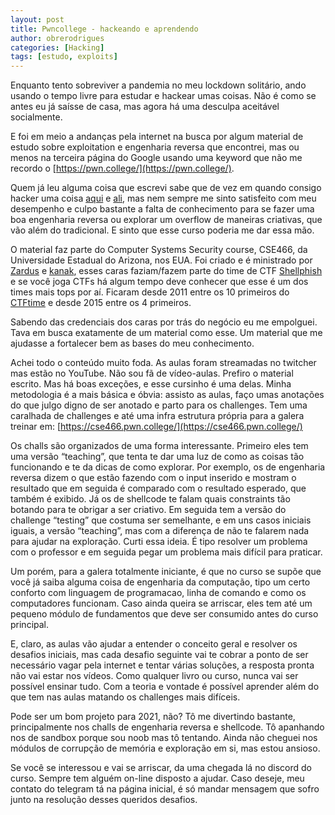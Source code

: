 ```yaml
---
layout: post
title: Pwncollege - hackeando e aprendendo
author: obrerodrigues
categories: [Hacking]
tags: [estudo, exploits]
---
```


Enquanto tento sobreviver a pandemia no meu lockdown solitário, ando usando o tempo livre para estudar e hackear umas coisas. Não é como se antes eu já saísse de casa, mas agora há uma desculpa aceitável socialmente.

E foi em meio a andanças pela internet na busca por algum material de estudo sobre exploitation e engenharia reversa que encontrei, mas ou menos na terceira página do Google usando uma keyword que não me recordo o [https://pwn.college/](https://pwn.college/). 

Quem já leu alguma coisa que escrevi sabe que de vez em quando consigo hacker uma coisa [aqui](https://brerodrigues.github.io/ctfs/combo-chain-lite-write-up) e [ali](https://brerodrigues.github.io/ctfs/favorites/rev01-bh-hackaflag2019-write-up), mas nem sempre me sinto satisfeito com meu desempenho e culpo bastante a falta de conhecimento para se fazer uma boa engenharia reversa ou explorar um overflow de maneiras criativas, que vão além do tradicional. E sinto que esse curso poderia me dar essa mão.

O material faz parte do Computer Systems Security course, CSE466, da Universidade Estadual do Arizona, nos EUA. Foi criado e é ministrado por [Zardus](https://www.yancomm.net/) e [kanak](https://connornelson.com/), esses caras faziam/fazem parte do time de CTF [Shellphish](https://shellphish.net/) e se você joga CTFs há algum tempo deve conhecer que esse é um dos times mais tops por aí. Ficaram desde 2011 entre os 10 primeiros do [CTFtime](https://ctftime.org/team/285) e desde 2015 entre os 4 primeiros.

Sabendo das credenciais dos caras por trás do negócio eu me empolguei. Tava em busca exatamente de um material como esse. Um material que me ajudasse a fortalecer bem as bases do meu conhecimento.

Achei todo o conteúdo muito foda. As aulas foram streamadas no twitcher mas estão no YouTube. Não sou fã de vídeo-aulas. Prefiro o material escrito. Mas há boas exceções, e esse cursinho é uma delas. Minha metodologia é a mais básica e óbvia: assisto as aulas, faço umas anotações do que julgo digno de ser anotado e parto para os challenges. Tem uma caralhada de challenges e até uma infra estrutura própria para a galera treinar em: [https://cse466.pwn.college/](https://cse466.pwn.college/)

Os challs são organizados de uma forma interessante. Primeiro eles tem uma versão “teaching”, que tenta te dar uma luz de como as coisas tão funcionando e te da dicas de como explorar. Por exemplo, os de engenharia reversa dizem o que estão fazendo com o input inserido e mostram o resultado que em seguida é comparado com o resultado esperado, que também é exibido. Já os de shellcode te falam quais constraints tão botando para te obrigar a ser criativo. Em seguida tem a versão do challenge “testing” que costuma ser semelhante, e em uns casos iniciais iguais, a versão “teaching”, mas com a diferença de não te falarem nada para ajudar na exploração. Curti essa ideia. É tipo resolver um problema com o professor e em seguida pegar um problema mais difícil para praticar.

Um porém, para a galera totalmente iniciante, é que no curso se supõe que você já saiba alguma coisa de engenharia da computação, tipo um certo conforto com linguagem de programacao, linha de comando e como os computadores funcionam. Caso ainda queira se arriscar, eles tem até um pequeno módulo de fundamentos que deve ser consumido antes do curso principal.

E, claro, as aulas vão ajudar a entender o conceito geral e resolver os desafios iniciais, mas cada desafio seguinte vai te cobrar a ponto de ser necessário vagar pela internet e tentar várias soluções, a resposta pronta não vai estar nos vídeos. Como qualquer livro ou curso, nunca vai ser possível ensinar tudo. Com a teoria e vontade é possível aprender além do que tem nas aulas matando os challenges mais difíceis.

Pode ser um bom projeto para 2021, não?  Tô me divertindo bastante, principalmente nos challs de engenharia reversa e shellcode. Tô apanhando nos de sandbox porque sou noob mas tô tentando. Ainda não cheguei nos módulos de corrupção de memória e exploração em si, mas estou ansioso.

Se você se interessou e vai se arriscar, da uma chegada lá no discord do curso. Sempre tem alguém on-line disposto a ajudar. Caso deseje, meu contato do telegram tá na página inicial, é só mandar mensagem que sofro  junto na resolução desses queridos desafios.
